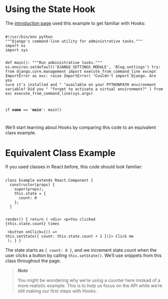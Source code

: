 # Using the State Hook

The [introduction page](https://reactjs.org/docs/hooks-intro.html) used this example to get familiar with Hooks:

<Code language="python">
#!/usr/bin/env python
"""Django's command-line utility for administrative tasks."""
import os
import sys


def main():
    """Run administrative tasks."""
    os.environ.setdefault('DJANGO_SETTINGS_MODULE', 'Blog.settings')
    try:
        from django.core.management import execute_from_command_line
    except ImportError as exc:
        raise ImportError(
            "Couldn't import Django. Are you sure it's installed and "
            "available on your PYTHONPATH environment variable? Did you "
            "forget to activate a virtual environment?"
        ) from exc
    execute_from_command_line(sys.argv)


if __name__ == '__main__':
    main()

</Code>

We’ll start learning about Hooks by comparing this code to an equivalent class example.

# Equivalent Class Example

If you used classes in React before, this code should look familiar:

<Code language="javascript">
class Example extends React.Component {
  constructor(props) {
    super(props);
    this.state = {
      count: 0
    };
  }

  render() {
    return (
      &lt;div>
        &lt;p>You clicked {this.state.count} times</p>
        &lt;button 
          onClick={() => this.setState({ count: this.state.count + 1 })}>
          Click me
        </button>
      </div>
    );
  }
}
</Code>

The state starts as `{ count: 0 }`, and we increment state.count when the user clicks a button by calling `this.setState()`. We’ll use snippets from this class throughout the page.

> ***Note***
>
> You might be wondering why we’re using a counter here instead of a more realistic example. This is to help us focus on the API while we’re still making our first steps with Hooks.
